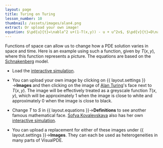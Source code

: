 ```yaml
---
layout: page
title: Turing on Turing
lesson_number: 10
thumbnail: /assets/images/alan4.png
extract: Or upload your own image!
equation: $\pd{u}{t}=\nabla^2 u+(1-T(x,y)) - u + u^2v$, $\pd{v}{t}=D\nabla^2v+ 1 - u^2v$
---
```

Functions of space can allow us to change how a PDE solution varies in space and time. Here is an example using such a function, given by $T(x,y)$, where this function represents a picture. The equations are based on the [Schnakenberg](/mathematical-biology/schnakenberg) model.

* Load the [interactive simulation](/sim/?preset=Alan). 

* You can upload your own image by clicking on {{ layout.settings }}→**Images** and then clicking on the image of [Alan Turing](https://en.wikipedia.org/wiki/Alan_Turing)'s face next to $T(x,y)$. The image will be effectively treated as a greyscale function $T(x,y)$, which will be approximately 1 when the image is close to white and approximately 0 when the image is close to black.

* Change $T$ to $S$ in {{ layout.equations }}→**Definitions** to see another famous mathematical face. [Sofya Kovalevskaya](https://en.wikipedia.org/wiki/Sofya_Kovalevskaya) also has her own [interactive simulation](/sim/?preset=Sofya).

* You can upload a replacement for either of these images under {{ layout.settings }}→**Images**. They can each be used as heterogeneities in many parts of VisualPDE.
